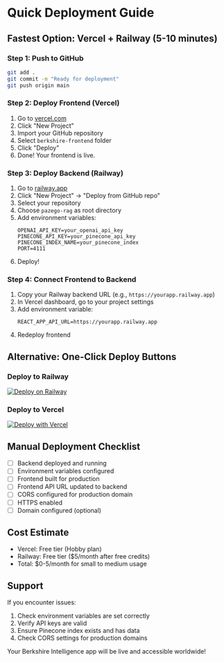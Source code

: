 # Quick Deployment Guide

## Fastest Option: Vercel + Railway (5-10 minutes)

### Step 1: Push to GitHub
```bash
git add .
git commit -m "Ready for deployment"
git push origin main
```

### Step 2: Deploy Frontend (Vercel)
1. Go to [vercel.com](https://vercel.com)
2. Click "New Project"
3. Import your GitHub repository
4. Select `berkshire-frontend` folder
5. Click "Deploy"
6. Done! Your frontend is live.

### Step 3: Deploy Backend (Railway)
1. Go to [railway.app](https://railway.app)
2. Click "New Project" → "Deploy from GitHub repo"
3. Select your repository
4. Choose `pazego-rag` as root directory
5. Add environment variables:
   ```
   OPENAI_API_KEY=your_openai_api_key
   PINECONE_API_KEY=your_pinecone_api_key
   PINECONE_INDEX_NAME=your_pinecone_index
   PORT=4111
   ```
6. Deploy!

### Step 4: Connect Frontend to Backend
1. Copy your Railway backend URL (e.g., `https://yourapp.railway.app`)
2. In Vercel dashboard, go to your project settings
3. Add environment variable:
   ```
   REACT_APP_API_URL=https://yourapp.railway.app
   ```
4. Redeploy frontend

## Alternative: One-Click Deploy Buttons

### Deploy to Railway
[![Deploy on Railway](https://railway.app/button.svg)](https://railway.app/new/template?template=https://github.com/rohandol112/pazago-rag-assignment)

### Deploy to Vercel
[![Deploy with Vercel](https://vercel.com/button)](https://vercel.com/new/clone?repository-url=https://github.com/rohandol112/pazago-rag-assignment)

## Manual Deployment Checklist

- [ ] Backend deployed and running
- [ ] Environment variables configured
- [ ] Frontend built for production
- [ ] Frontend API URL updated to backend
- [ ] CORS configured for production domain
- [ ] HTTPS enabled
- [ ] Domain configured (optional)

## Cost Estimate
- Vercel: Free tier (Hobby plan)
- Railway: Free tier ($5/month after free credits)
- Total: $0-5/month for small to medium usage

## Support
If you encounter issues:
1. Check environment variables are set correctly
2. Verify API keys are valid
3. Ensure Pinecone index exists and has data
4. Check CORS settings for production domains

Your Berkshire Intelligence app will be live and accessible worldwide!